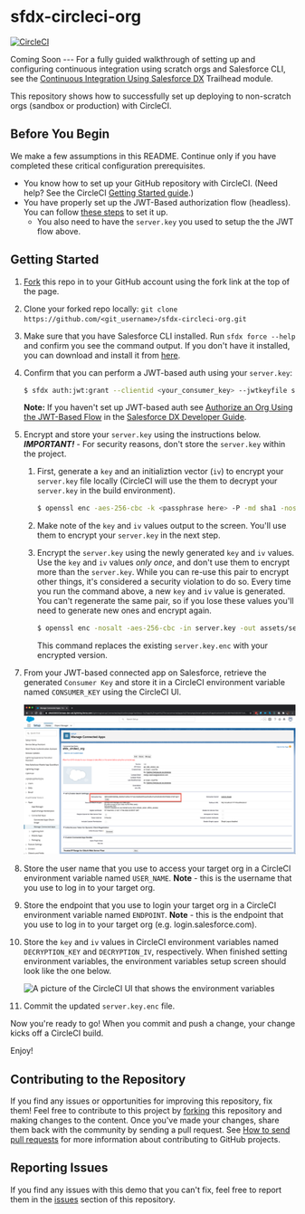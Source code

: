 # sfdx-circleci-org 
[![CircleCI](https://circleci.com/gh/forcedotcom/sfdx-circleci-org.svg?style=svg)](https://circleci.com/gh/forcedotcom/sfdx-circleci-org)


Coming Soon --- For a fully guided walkthrough of setting up and configuring continuous integration using scratch orgs and Salesforce CLI, see the [Continuous Integration Using Salesforce DX](https://trailhead.salesforce.com/modules/sfdx_travis_ci) Trailhead module.

This repository shows how to successfully set up deploying to non-scratch orgs (sandbox or production) with CircleCI. 

## Before You Begin
We make a few assumptions in this README. Continue only if you have completed these critical configuration prerequisites.

- You know how to set up your GitHub repository with CircleCI. (Need help? See the CircleCI [Getting Started guide](https://circleci.com/docs/2.0/).)
- You have properly set up the JWT-Based authorization flow (headless). You can follow [these steps](https://developer.salesforce.com/docs/atlas.en-us.sfdx_dev.meta/sfdx_dev/sfdx_dev_auth_jwt_flow.htm) to set it up.
  - You also need to have the `server.key` you used to setup the the JWT flow above.

## Getting Started
1. [Fork](http://help.github.com/fork-a-repo/) this repo in to your GitHub account using the fork link at the top of the page.

1. Clone your forked repo locally: `git clone https://github.com/<git_username>/sfdx-circleci-org.git`

1. Make sure that you have Salesforce CLI installed. Run `sfdx force --help` and confirm you see the command output. If you don't have it installed, you can download and install it from [here](https://developer.salesforce.com/tools/sfdxcli).

1. Confirm that you can perform a JWT-based auth using your `server.key`: 
    ```bash
    $ sfdx auth:jwt:grant --clientid <your_consumer_key> --jwtkeyfile server.key --username <your_username> --setdefaultdevhubusername
    ```

    **Note:** If you haven't set up JWT-based auth see [Authorize an Org Using the JWT-Based Flow](https://developer.salesforce.com/docs/atlas.en-us.sfdx_dev.meta/sfdx_dev/sfdx_dev_auth_jwt_flow.htm) in the [Salesforce DX Developer Guide](https://developer.salesforce.com/docs/atlas.en-us.sfdx_dev.meta/sfdx_dev).

1. Encrypt and store your `server.key` using the instructions below.  
    ***IMPORTANT!*** - For security reasons, don't store the `server.key` within the project.

    1. First, generate a `key` and an initializtion vector (`iv`) to encrypt your `server.key` file locally
    (CircleCI will use the them to decrypt your `server.key` in the build environment).

        ```bash
        $ openssl enc -aes-256-cbc -k <passphrase here> -P -md sha1 -nosalt
        ```

    1. Make note of the `key` and `iv` values output to the screen. You'll use them to encrypt your `server.key` in the next step.

    1. Encrypt the `server.key` using the newly generated `key` and `iv` values. Use the `key` and `iv` values *only once*, and don't use them to encrypt more than the `server.key`.  While you can re-use this pair to encrypt other things, it's considered a security violation to do so. Every time you run the command above, a new `key` and `iv` value is generated. You can't regenerate the same pair, so if you lose these values you'll need to generate new ones and encrypt again.

        ```bash
        $ openssl enc -nosalt -aes-256-cbc -in server.key -out assets/server.key.enc -base64 -K <key> -iv <iv>
        ```
        This command replaces the existing `server.key.enc` with your encrypted version.

7) From your JWT-based connected app on Salesforce, retrieve the generated `Consumer Key` and store it in a CircleCI environment variable named `CONSUMER_KEY` using the CircleCI UI.

    ![A picture of the Salesforce UI that shows the Connected App management screen](assets/images/consumer_key.png)

8) Store the user name that you use to access your target org in a CircleCI environment variable named `USER_NAME`. 
**Note** - this is the username that you use to log in to your target org.

9) Store the endpoint that you use to login your target org in a CircleCI environment variable named `ENDPOINT`. **Note** - this is the endpoint that you use to log in to your target org (e.g. login.salesforce.com).

10) Store the `key` and `iv` values in CircleCI environment variables named `DECRYPTION_KEY` and `DECRYPTION_IV`, respectively.  When finished setting environment variables, the environment variables setup screen should look like the one below.

    ![A picture of the CircleCI UI that shows the environment variables](assets/images/Circleci-variables.png)

11) Commit the updated `server.key.enc` file.

Now you're ready to go! When you commit and push a change, your change kicks off a CircleCI build.

Enjoy!

## Contributing to the Repository ###

If you find any issues or opportunities for improving this repository, fix them! Feel free to contribute to this project by [forking](http://help.github.com/fork-a-repo/) this repository and making changes to the content. Once you've made your changes, share them back with the community by sending a pull request. See [How to send pull requests](http://help.github.com/send-pull-requests/) for more information about contributing to GitHub projects.

## Reporting Issues ###

If you find any issues with this demo that you can't fix, feel free to report them in the [issues](https://github.com/forcedotcom/sfdx-circleci-org/issues) section of this repository.
